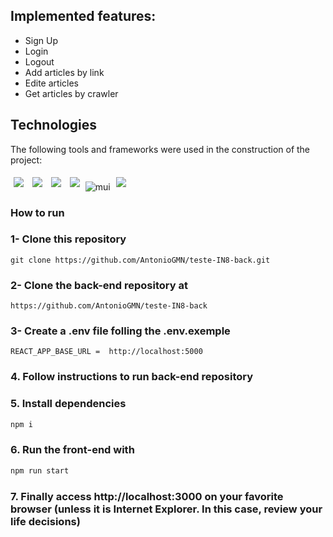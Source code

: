 ## Implemented features:

- Sign Up
- Login
- Logout
- Add articles by link
- Edite articles
- Get articles by crawler

## Technologies

The following tools and frameworks were used in the construction of the project:<br>

<p>
  <img style='margin: 5px;' src='https://img.shields.io/badge/HTML5-E34F26?style=for-the-badge&logo=html5&logoColor=white'>
  <img style='margin: 5px;' src='https://img.shields.io/badge/CSS3-1572B6?style=for-the-badge&logo=css3&logoColor=white'>
  <img style='margin: 5px;' src='https://img.shields.io/badge/React-20232A?style=for-the-badge&logo=react&logoColor=61DAFB'>
  <img style='margin: 5px;' src='https://img.shields.io/badge/React_Router-CA4245?style=for-the-badge&logo=react-router&logoColor=white'>
   <img alt="mui" src="https://img.shields.io/badge/MUI-%230081CB.svg?style=for-the-badge&logo=mui&logoColor=white" />
  <img style='margin: 5px;' src='https://img.shields.io/badge/styled--components-DB7093?style=for-the-badge&logo=styled-components&logoColor=white'>
</p>

### How to run

### 1- Clone this repository

```
git clone https://github.com/AntonioGMN/teste-IN8-back.git
```

### 2- Clone the back-end repository at

```
https://github.com/AntonioGMN/teste-IN8-back
```

### 3- Create a .env file folling the .env.exemple

```
REACT_APP_BASE_URL =  http://localhost:5000
```

### 4. Follow instructions to run back-end repository

### 5. Install dependencies

```bash
npm i
```

### 6. Run the front-end with

```bash
npm run start
```

### 7. Finally access http://localhost:3000 on your favorite browser (unless it is Internet Explorer. In this case, review your life decisions)
